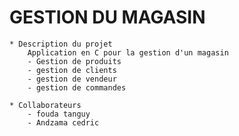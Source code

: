 # GESTION DU MAGASIN
    * Description du projet
        Application en C pour la gestion d'un magasin 
        - Gestion de produits
        - gestion de clients
        - gestion de vendeur
        - gestion de commandes
    
    * Collaborateurs
        - fouda tanguy 
        - Andzama cedric